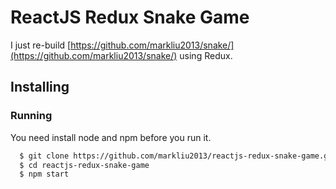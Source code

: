 # ReactJS Redux Snake Game

I just re-build [https://github.com/markliu2013/snake/](https://github.com/markliu2013/snake/) using Redux.

## Installing

### Running
You need install node and npm before you run it.

```sh
  $ git clone https://github.com/markliu2013/reactjs-redux-snake-game.git
  $ cd reactjs-redux-snake-game
  $ npm start
```
